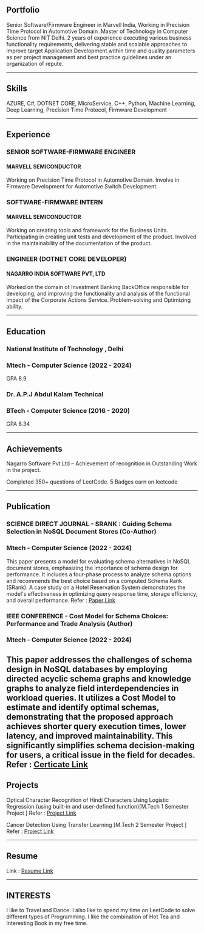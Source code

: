 ## Portfolio

Senior Software/Firmware Engineer in Marvell India, Working in Precision Time Protocol in Automotive Domain .Master of Technology in Computer Science from NIT Delhi. 2 years of experience executing various business functionality requirements, delivering stable and scalable approaches to improve target Application Development within time and quality parameters as per project management and best practice guidelines under an organization of repute.

---

## Skills

<p align='left'>
   AZURE,
   C#,
   DOTNET CORE,
   MicroService,
   C++,
   Python,
   Machine Learning,
   Deep Learning,
   Precision Time Protocol,
   Firmware Development
</p>

---

## Experience

### SENIOR SOFTWARE-FIRMWARE ENGINEER 

#### MARVELL SEMICONDUCTOR
Working on Precision Time Protocol in Automotive Domain. Involve in Firmware Development for Automotive Switch Development.

### SOFTWARE-FIRMWARE INTERN 

#### MARVELL SEMICONDUCTOR
Working on creating tools and framework for the Business Units. Participating in creating unit tests and development of the product. Involved in the maintainability of the documentation of the product. 

### **ENGINEER (DOTNET CORE DEVELOPER)**

#### NAGARRO INDIA SOFTWARE PVT, LTD
Worked on the domain of Investment Banking BackOffice responsible for developing, and improving the functionality and analysis of the functional impact of the Corporate Actions Service. Problem-solving and Optimizing ability.


---

## Education

### **National Institute of Technology , Delhi**
### Mtech - Computer Science (2022 - 2024)
GPA 8.9

### **Dr. A.P.J Abdul Kalam Technical**
### BTech - Computer Science (2016 - 2020)
GPA 8.34

---

## Achievements
Nagarro Software Pvt Ltd –
   Achievement of recognition in
   Outstanding Work in the project.

Completed 350+ questions of LeetCode. 5 Badges earn on leetcode

---

## Publication

### **SCIENCE DIRECT JOURNAL - SRANK : Guiding Schema Selection in NoSQL Document Stores (Co-Author)**
### Mtech - Computer Science (2022 - 2024)
This paper presents a model for evaluating schema alternatives in NoSQL document stores, emphasizing the importance of schema design for performance. It includes a four-phase process to analyze schema options and recommends the best choice based on a computed Schema Rank (SRank). A case study on a Hotel Reservation System demonstrates the model's effectiveness in optimizing query response time, storage efficiency, and overall performance.
Refer : <a href="https://www.sciencedirect.com/science/article/abs/pii/S0169023X24000843">Paper Link </a>

### **IEEE CONFERENCE - Cost Model for Schema Choices: Performance and Trade Analysis (Author)**
### Mtech - Computer Science (2022 - 2024)
This paper addresses the challenges of schema design in NoSQL databases by employing directed acyclic schema graphs and knowledge graphs to analyze field interdependencies in workload queries. It utilizes a Cost Model to estimate and identify optimal schemas, demonstrating that the proposed approach achieves shorter query execution times, lower latency, and improved maintainability. This significantly simplifies schema decision-making for users, a critical issue in the field for decades.
Refer : <a href="https://drive.google.com/file/d/1VifSF7SHsAhsttwo9L5tHnS2PMOEujDF/view?usp=drive_link">Certicate Link </a>
---

## Projects
Optical Character Recognition of Hindi Characters Using Logistic Regression (using built-in and user-defined function)[M.Tech 1 Semester Project ]
Refer : <a href="https://github.com/bansal-hardik/Python-Project">Project Link </a>

Cancer Detection Using Transfer Learning [M.Tech 2 Semester Project ]
Refer : <a href="https://github.com/bansal-hardik/Python-Project">Project Link </a>

---

## Resume
Link : <a href="https://drive.google.com/file/d/1oD7McPPIo_ITI98Azb_Scn8CkAn0WxUl/view">Resume Link </a>

---

## INTERESTS
I like to Travel and Dance. I also like to spend my time on LeetCode to solve different types of Programming. I like the combination of Hot Tea and Interesting Book in my free time.
